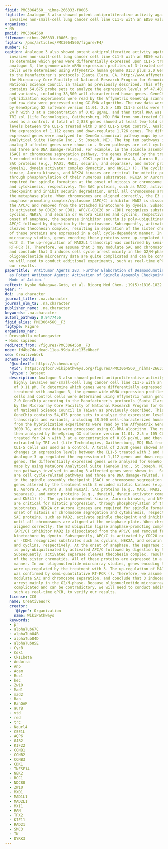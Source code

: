 ```yaml
---
figid: PMC3064560__nihms-266333-f0005
figtitle: Analogue 3 also showed potent antiproliferative activity against the highly
  invasive non-small-cell lung cancer cell line CL1-5 with an ED50 value of 0.11 μM
organisms:
- NA
pmcid: PMC3064560
filename: nihms-266333-f0005.jpg
figlink: /pmc/articles/PMC3064560/figure/F4/
number: F3
caption: Analogue 3 also showed potent antiproliferative activity against the highly
  invasive non-small-cell lung cancer cell line CL1-5 with an ED50 value of 0.11 μM.
  To determine which genes were differentially expressed upon CL1-5 treatment with
  analogue 3, the genome-wide mRNA expression profiles of 3-treated cells and control
  cells were determined using Affymetrix human genome U133 plus 2.0 GeneChip according
  to the Manufacturer's protocols (Santa Clara, CA, http://www.affymetrix.com) by
  the Microarray Core Facility of National Research Program for Genomic Medicine of
  National Science Council in Taiwan as previously described. This Affymetrix GeneChip
  contains 54,675 probe sets to analyze the expression levels of 47,400 transcripts
  and variants, including 38,500 well-characterized human genes. GeneChips from the
  hybridization experiments were read by the Affymetrix GeneChip scanner 3000 7G,
  and raw data were processed using GC-RMA algorithm. The raw data were then analyzed
  by GeneSpring GX software version 11.01. 2.5 × 105 CL1-5 cells were treated for
  24 h with 3 at a concentration of 0.05 μg/mL, and then total RNA was extracted by
  TRI zol (Life Technologies, Gaithersburg, MD) RNA from non-treated CL1-5 cells was
  used as a control. A total of 2,838 genes showed at least two-fold changes in expression
  levels between the CL1-5 treated with 3 and CL1-5 DMSO control. Analogue 3 up-regulated
  the expression of 1,112 genes and down-regulate 1,726 genes. The differentially
  expressed genes were analyzed for GeneGo canonical pathway maps by using MetaCore
  Analytical Suite (GeneGo Inc., St Joseph, MI). The top ten pathways involved in
  analog 3 affected genes were shown in . Seven pathways are cell cycle-related pathways
  and three are DNA damage-related. For example, in the spindle assembly checkpoint
  (SAC) or chromosome segregation pathway, the genes altered by the treatment with
  3 encoded mitotic kinases (e.g., CDK1-cyclin B, Aurora A, Aurora B, and NEK2A),
  SAC proteins (e.g., MAD1, MAD2, securin, and separase), and motor proteins (e.g.,
  dynein1, dynein activator complex dynactin, and KNSL1) (). The cyclin dependent
  kinase, Aurora kinases, and NEK2A kinases are critical for mitotic progression,
  through phosphorylation of their numerous substrates. NEK2A or Aurora kinases are
  required for spindle formation at the onset of mitosis or chromosome segregation
  and cytokinesis, respectively. The SAC proteins, such as MAD2, activate spindle
  checkpoint and inhibit securin degradation, until all chromosomes are aligned at
  the metaphase plate. When chromosomes are aligned correctly, the E3 ubiquitin ligase
  anaphase-promoting complex/cyclosome (APC/C) inhibitor MAD2 is dissociated from
  the APC/C and removed from the attached kinetochore by dynein. Subsequently, APC/C
  is activated by CDC20 or CDH1. APC/C-CDC20 or -CDH1 recognizes substrates such as
  cyclins, NEK2A, and securin or Aurora kinases and cyclins, respectively. At the
  onset of anaphase, the separase inhibitor securin is poly-ubiquitinated by activated
  APC/C followed by digestion by the proteasome. Subsequently, activated separase
  cleaves thecohesin complex, resulting in separation of the sister chromatids. All
  of these proteins are expressed in a cell cycle-dependent manner. In our oligonucleotide
  microarray studies, genes encoding these proteins were up-regulated by the treatment
  with 3. The up-regulation of MAD2L1 transcript was confirmed by semi-quantitative
  RT-PCR (). Therefore, we assume that 3 may modulate SAC and chromosome separation,
  and conclude that 3 induces cell cycle arrest mainly in the G2/M-phase. Because
  oligonucleotide microarray data are quite complicated and can be contradictory,
  we will need to conduct additional experiments, such as real-time qPCR, to verify
  our results.
papertitle: 'Antitumor Agents 283. Further Elaboration of Desmosdumotin C Analogs
  as Potent Antitumor Agents: Activation of Spindle Assembly Checkpoint as Possible
  Mode of Action.'
reftext: Kyoko Nakagawa-Goto, et al. Bioorg Med Chem. ;19(5):1816-1822.
year: ''
doi: .na.character
journal_title: .na.character
journal_nlm_ta: .na.character
publisher_name: .na.character
keywords: .na.character
automl_pathway: 0.9477456
figid_alias: PMC3064560__F3
figtype: Figure
organisms_ner:
- Drosophila melanogaster
- Homo sapiens
redirect_from: /figures/PMC3064560__F3
ndex: fd4be7da-dead-11ea-99da-0ac135e8bacf
seo: CreativeWork
schema-jsonld:
  '@context': https://schema.org/
  '@id': https://pfocr.wikipathways.org/figures/PMC3064560__nihms-266333-f0005.html
  '@type': Dataset
  description: Analogue 3 also showed potent antiproliferative activity against the
    highly invasive non-small-cell lung cancer cell line CL1-5 with an ED50 value
    of 0.11 μM. To determine which genes were differentially expressed upon CL1-5
    treatment with analogue 3, the genome-wide mRNA expression profiles of 3-treated
    cells and control cells were determined using Affymetrix human genome U133 plus
    2.0 GeneChip according to the Manufacturer's protocols (Santa Clara, CA, http://www.affymetrix.com)
    by the Microarray Core Facility of National Research Program for Genomic Medicine
    of National Science Council in Taiwan as previously described. This Affymetrix
    GeneChip contains 54,675 probe sets to analyze the expression levels of 47,400
    transcripts and variants, including 38,500 well-characterized human genes. GeneChips
    from the hybridization experiments were read by the Affymetrix GeneChip scanner
    3000 7G, and raw data were processed using GC-RMA algorithm. The raw data were
    then analyzed by GeneSpring GX software version 11.01. 2.5 × 105 CL1-5 cells were
    treated for 24 h with 3 at a concentration of 0.05 μg/mL, and then total RNA was
    extracted by TRI zol (Life Technologies, Gaithersburg, MD) RNA from non-treated
    CL1-5 cells was used as a control. A total of 2,838 genes showed at least two-fold
    changes in expression levels between the CL1-5 treated with 3 and CL1-5 DMSO control.
    Analogue 3 up-regulated the expression of 1,112 genes and down-regulate 1,726
    genes. The differentially expressed genes were analyzed for GeneGo canonical pathway
    maps by using MetaCore Analytical Suite (GeneGo Inc., St Joseph, MI). The top
    ten pathways involved in analog 3 affected genes were shown in . Seven pathways
    are cell cycle-related pathways and three are DNA damage-related. For example,
    in the spindle assembly checkpoint (SAC) or chromosome segregation pathway, the
    genes altered by the treatment with 3 encoded mitotic kinases (e.g., CDK1-cyclin
    B, Aurora A, Aurora B, and NEK2A), SAC proteins (e.g., MAD1, MAD2, securin, and
    separase), and motor proteins (e.g., dynein1, dynein activator complex dynactin,
    and KNSL1) (). The cyclin dependent kinase, Aurora kinases, and NEK2A kinases
    are critical for mitotic progression, through phosphorylation of their numerous
    substrates. NEK2A or Aurora kinases are required for spindle formation at the
    onset of mitosis or chromosome segregation and cytokinesis, respectively. The
    SAC proteins, such as MAD2, activate spindle checkpoint and inhibit securin degradation,
    until all chromosomes are aligned at the metaphase plate. When chromosomes are
    aligned correctly, the E3 ubiquitin ligase anaphase-promoting complex/cyclosome
    (APC/C) inhibitor MAD2 is dissociated from the APC/C and removed from the attached
    kinetochore by dynein. Subsequently, APC/C is activated by CDC20 or CDH1. APC/C-CDC20
    or -CDH1 recognizes substrates such as cyclins, NEK2A, and securin or Aurora kinases
    and cyclins, respectively. At the onset of anaphase, the separase inhibitor securin
    is poly-ubiquitinated by activated APC/C followed by digestion by the proteasome.
    Subsequently, activated separase cleaves thecohesin complex, resulting in separation
    of the sister chromatids. All of these proteins are expressed in a cell cycle-dependent
    manner. In our oligonucleotide microarray studies, genes encoding these proteins
    were up-regulated by the treatment with 3. The up-regulation of MAD2L1 transcript
    was confirmed by semi-quantitative RT-PCR (). Therefore, we assume that 3 may
    modulate SAC and chromosome separation, and conclude that 3 induces cell cycle
    arrest mainly in the G2/M-phase. Because oligonucleotide microarray data are quite
    complicated and can be contradictory, we will need to conduct additional experiments,
    such as real-time qPCR, to verify our results.
  license: CC0
  name: CreativeWork
  creator:
    '@type': Organization
    name: WikiPathways
  keywords:
  - pr
  - alphaTub67C
  - alphaTub84B
  - alphaTub84D
  - alphaTub85E
  - CycB
  - Cdk1
  - CkIIbeta
  - Andorra
  - Anp
  - Acam
  - Rcc1
  - hec
  - Zw10
  - Mad1
  - mad2
  - Ran
  - RanGAP
  - aurB
  - vtd
  - red
  - trc
  - Neurl4
  - CSE1L
  - AQP6
  - GJB2
  - KIF22
  - CCNB1
  - CCNB2
  - CCNB3
  - CDK1
  - TNFSF14
  - NEK2
  - RCC1
  - NDC80
  - ZW10
  - MXD1
  - MAD1L1
  - MAD2L1
  - MXI1
  - RAN
  - TPX2
  - KIF11
  - RAD21
  - SMC3
  - IK
  - DYRK3
---
```

